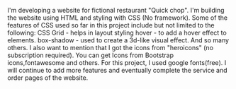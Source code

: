 I'm developing a website for fictional restaurant "Quick chop". 
I'm building the website using HTML and styling with CSS (No framework).
Some of the features of CSS used so far in this project include but not limited to the following:
CSS Grid - helps in layout styling
hover - to add a hover effect to elements.
box-shadow - used to create a 3d-like visual effect. And so many others.
I also want to mention that I got the icons from "heroicons" (no subscription required). 
You can get Icons from Bootstrap icons,fontawesome and others.
For this project, I used google fonts(free).
I will continue to add more features and eventually complete the service and order pages of the website.
